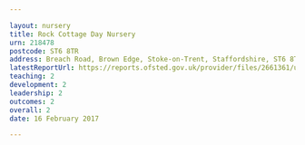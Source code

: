 ```yaml
---

layout: nursery
title: Rock Cottage Day Nursery
urn: 218478
postcode: ST6 8TR
address: Breach Road, Brown Edge, Stoke-on-Trent, Staffordshire, ST6 8TR
latestReportUrl: https://reports.ofsted.gov.uk/provider/files/2661361/urn/218478.pdf
teaching: 2
development: 2
leadership: 2
outcomes: 2
overall: 2
date: 16 February 2017

---
```

